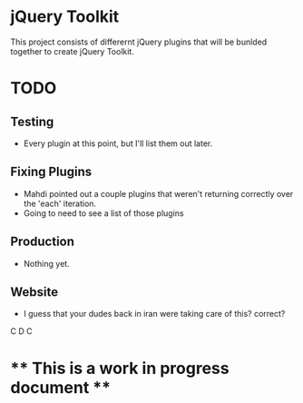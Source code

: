 jQuery Toolkit
==============


This project consists of differernt jQuery plugins that will be bunlded together to create jQuery Toolkit.

# TODO #

Testing
-------

* Every plugin at this point, but I'll list them out later.


Fixing Plugins
--------------

* Mahdi pointed out a couple plugins that weren't returning correctly over the 'each' iteration.
* Going to need to see a list of those plugins


Production
----------

* Nothing yet.


Website
-------

* I guess that your dudes back in iran were taking care of this?  correct?



C
D
C
# ** This is a work in progress document **
